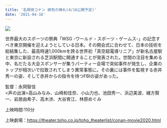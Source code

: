 ```yaml
---
title: '名探偵コナン 緋色の弾丸(4/16公開予定)'
date: '2021-04-16'
---
```


<img src="/images/640.jpg" />

世界最大のスポーツの祭典「WSG -ワールド・スポーツ・ゲームス-」の記念すべき東京開催を迎えようとしている日本。その開会式に合わせて、日本の技術を総結集した、最高時速1,000kmを誇る世界初「真空超電導リニア」が新名古屋駅と東京に新設される芝浜駅間に開通することが発表された。世間の注目を集める中、名だたる大会スポンサーが集うパーティー会場で突如事件が発生し、企業のトップが相次いで拉致されてしまう異常事態に。その裏には事件を監視する赤井秀一の姿、そして赤井からの指令を待つFBIの姿があった。

監督：永岡智佳<br>
<声の出演>高山みなみ、山崎和佳奈、小山力也、池田秀一、浜辺美波、緒方賢一、岩居由希子、高木渉、大谷育江、林原めぐみ

上映時間:110分

上映劇場：https://theater.toho.co.jp/toho_theaterlist/conan-movie2020.html